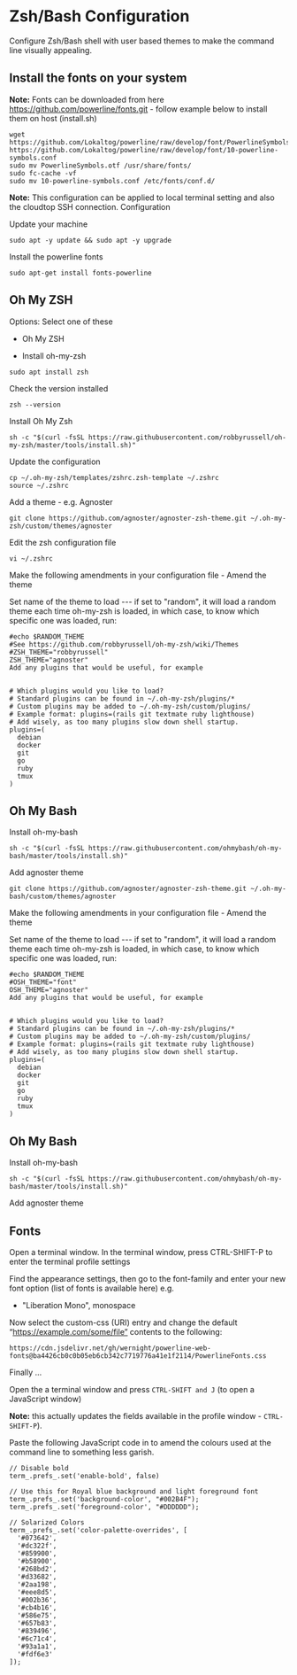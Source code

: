 # Zsh/Bash Configuration
 
Configure Zsh/Bash shell with user based themes to make the command line visually appealing.

## Install the fonts on your system

__Note:__ Fonts can be downloaded from here
https://github.com/powerline/fonts.git - follow example below to install them on host (install.sh)

```
wget https://github.com/Lokaltog/powerline/raw/develop/font/PowerlineSymbols.otf https://github.com/Lokaltog/powerline/raw/develop/font/10-powerline-symbols.conf
sudo mv PowerlineSymbols.otf /usr/share/fonts/
sudo fc-cache -vf
sudo mv 10-powerline-symbols.conf /etc/fonts/conf.d/
```


__Note:__ This configuration can be applied to local terminal setting and also the cloudtop SSH connection.
Configuration 

Update your machine
```
sudo apt -y update && sudo apt -y upgrade
```

Install the powerline fonts
```
sudo apt-get install fonts-powerline
```


## Oh My ZSH

Options: Select one of these 

* Oh My ZSH

* Install oh-my-zsh


```
sudo apt install zsh
```


Check the version installed

```
zsh --version
```


Install Oh My Zsh

```
sh -c "$(curl -fsSL https://raw.githubusercontent.com/robbyrussell/oh-my-zsh/master/tools/install.sh)"
```

Update the configuration
```
cp ~/.oh-my-zsh/templates/zshrc.zsh-template ~/.zshrc
source ~/.zshrc
```
Add a theme - e.g. Agnoster

```
git clone https://github.com/agnoster/agnoster-zsh-theme.git ~/.oh-my-zsh/custom/themes/agnoster
```

Edit the zsh configuration file

```
vi ~/.zshrc
```

Make the following amendments in your configuration file - Amend the theme


Set name of the theme to load --- if set to "random", it will load a random theme each time oh-my-zsh is loaded, in which case, to know which specific one was loaded, run: 

```
#echo $RANDOM_THEME
#See https://github.com/robbyrussell/oh-my-zsh/wiki/Themes
#ZSH_THEME="robbyrussell"
ZSH_THEME="agnoster"
Add any plugins that would be useful, for example


# Which plugins would you like to load?
# Standard plugins can be found in ~/.oh-my-zsh/plugins/*
# Custom plugins may be added to ~/.oh-my-zsh/custom/plugins/
# Example format: plugins=(rails git textmate ruby lighthouse)
# Add wisely, as too many plugins slow down shell startup.
plugins=(
  debian
  docker
  git
  go
  ruby
  tmux
)
```


## Oh My Bash

Install oh-my-bash
```
sh -c "$(curl -fsSL https://raw.githubusercontent.com/ohmybash/oh-my-bash/master/tools/install.sh)"
```

Add agnoster theme
```
git clone https://github.com/agnoster/agnoster-zsh-theme.git ~/.oh-my-bash/custom/themes/agnoster
```


Make the following amendments in your configuration file - Amend the theme


Set name of the theme to load --- if set to "random", it will load a random theme each time oh-my-zsh is loaded, in which case, to know which specific one was loaded, run: 

```
#echo $RANDOM_THEME
#OSH_THEME="font"
OSH_THEME="agnoster"
Add any plugins that would be useful, for example


# Which plugins would you like to load?
# Standard plugins can be found in ~/.oh-my-zsh/plugins/*
# Custom plugins may be added to ~/.oh-my-zsh/custom/plugins/
# Example format: plugins=(rails git textmate ruby lighthouse)
# Add wisely, as too many plugins slow down shell startup.
plugins=(
  debian
  docker
  git
  go
  ruby
  tmux
)
```


## Oh My Bash

Install oh-my-bash
```
sh -c "$(curl -fsSL https://raw.githubusercontent.com/ohmybash/oh-my-bash/master/tools/install.sh)"
```

Add agnoster theme
## Fonts

Open a terminal window. In the terminal window, press CTRL-SHIFT-P to enter the terminal profile settings

Find the appearance settings, then go to the font-family and enter your new font option (list of fonts is available here) e.g.

* "Liberation Mono", monospace


Now select the custom-css (URI) entry and change the default “https://example.com/some/file” contents to the following:
```
https://cdn.jsdelivr.net/gh/wernight/powerline-web-fonts@ba4426cb0c0b05eb6cb342c7719776a41e1f2114/PowerlineFonts.css
```

Finally …

Open the a terminal window and press `CTRL-SHIFT and J` (to open a JavaScript window)  

__Note:__ this actually updates the fields available in the profile window - `CTRL-SHIFT-P`).

Paste the following JavaScript code in to amend the colours used at the command line to something less garish.

```
// Disable bold 
term_.prefs_.set('enable-bold', false) 

// Use this for Royal blue background and light foreground font 
term_.prefs_.set('background-color', "#002B4F");
term_.prefs_.set('foreground-color', "#DDDDDD");

// Solarized Colors
term_.prefs_.set('color-palette-overrides', [
  '#073642', 
  '#dc322f', 
  '#859900', 
  '#b58900', 
  '#268bd2', 
  '#d33682', 
  '#2aa198', 
  '#eee8d5', 
  '#002b36', 
  '#cb4b16', 
  '#586e75', 
  '#657b83', 
  '#839496', 
  '#6c71c4', 
  '#93a1a1', 
  '#fdf6e3'
]);

```


